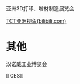 


亚洲3D打印、增材制造展览会

[TCT亚洲视角(bilibili.com)](https://space.bilibili.com/558073921/)



# 其他

汉诺威工业博览会


[[CES]]



